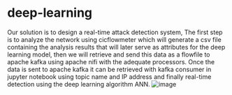 # deep-learning
Our solution is to design a real-time attack detection system, The first step is to analyze the network using cicflowmeter which will generate a csv file containing the analysis results that will later serve as attributes for the deep learning model, then we will retrieve and send this data as a flowfile to apache kafka using apache nifi with the adequate processors.
Once the data is sent to apache kafka it can be retrieved with kafka consumer in jupyter notebook using topic name and IP address and finally real-time detection using the deep learning algorithm ANN.
![image](https://github.com/FadhelBoussen/deep-learning/assets/144439317/4d2b8949-9f24-4b09-9a26-257e060041a6)
